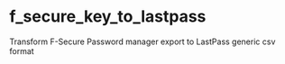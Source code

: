 # f_secure_key_to_lastpass
Transform F-Secure Password manager export to LastPass generic csv format
